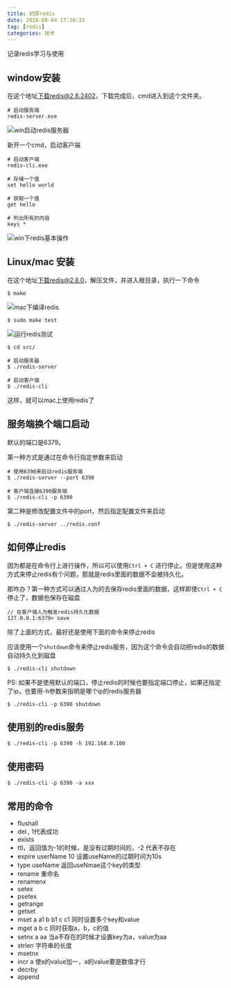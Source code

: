 ```yaml
---
title: 初探redis
date: 2018-08-04 17:30:33
tag: [redis]
categories: 技术
---
```


记录redis学习与使用
<!--more-->

## window安装

在这个地址[下载redis@2.8.2402](https://github.com/MicrosoftArchive/redis/releases/tag/win-2.8.2402)，下载完成后，cmd进入到这个文件夹。

```
# 启动服务端
redis-server.exe
```
![win启动redis服务器](win-run-redis-server.png)

新开一个cmd，启动客户端
```
# 启动客户端
redis-cli.exe

# 存储一个值
set hello world

# 获取一个值
get hello

# 列出所有的内容
keys *
```

![win下redis基本操作](win-redis-operation.png)

## Linux/mac 安装

在这个地址[下载redis@2.8.0](http://download.redis.io/releases/)，解压文件，并进入根目录，执行一下命令

```
$ make
```

![mac下编译redis](mac-build-redis.png)


```
$ sudo make test
```

![运行redis测试](mac-build-test-success.png)


```
$ cd src/

# 启动服务器
$ ./redis-server

# 启动客户端
$ ./redis-cli

```

这样，就可以mac上使用redis了

## 服务端换个端口启动
默认的端口是6379。

第一种方式是通过在命令行指定参数来启动

```
# 使用6390来启动redis服务端
$ ./redis-server --port 6390

# 客户端连接6390服务端
$ ./redis-cli -p 6390

```
第二种是修改配置文件中的port，然后指定配置文件来启动
```
$ ./redis-server ../redis.conf
```

## 如何停止redis

因为都是在命令行上进行操作，所以可以使用`Ctrl + C` 进行停止。但是使用这种方式来停止redis有个问题，那就是redis里面的数据不会被持久化。

那咋办？第一种方式可以通过人为的去保存redis里面的数据，这样即使`Ctrl + C`停止了，数据也保存在磁盘

```
// 在客户端人为触发redis持久化数据
127.0.0.1:6379> save

```

除了上面的方式，最好还是使用下面的命令来停止redis

应该使用一个`shutdown`命令来停止redis服务，因为这个命令会自动把redis的数据自动持久化到磁盘

```
$ ./redis-cli shutdown
```

PS: 如果不是使用默认的端口，停止redis的时候也要指定端口停止，如果还指定了ip，也要用-h参数来指明是哪个ip的redis服务器

```
$ ./redis-cli -p 6390 shutdown
```
## 使用别的redis服务
```
$ ./redis-cli -p 6390 -h 192.168.0.100
```

## 使用密码
```
$ ./redis-cli -p 6390 -a xxx
```

## 常用的命令

+ flushall
+ del , 1代表成功
+ exists
+ ttl，返回值为-1的时候，是没有过期时间的，-2 代表不存在
+ expire userName 10 设置useName的过期时间为10s
+ type useName 返回useNmae这个key的类型
+ rename 重命名
+ renamenx
+ setex
+ psetex
+ getrange
+ getset
+ mset a a1 b b1 c c1 同时设置多个key和value
+ mget a b c 同时获取a，b，c的值
+ setnx a aa 当a不存在的时候才设置key为a，value为aa
+ strlen 字符串的长度
+ msetnx
+ incr a 使a的value加一，a的value要是数值才行
+ decrby
+ append

